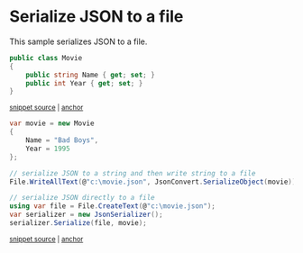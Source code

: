 # Serialize JSON to a file

This sample serializes JSON to a file.

<!-- snippet: SerializeWithJsonSerializerToFileTypes -->
<a id='snippet-serializewithjsonserializertofiletypes'></a>
```cs
public class Movie
{
    public string Name { get; set; }
    public int Year { get; set; }
}
```
<sup><a href='/src/Tests/Documentation/Samples/Serializer/SerializeWithJsonSerializerToFile.cs#L7-L15' title='Snippet source file'>snippet source</a> | <a href='#snippet-serializewithjsonserializertofiletypes' title='Start of snippet'>anchor</a></sup>
<!-- endSnippet -->

<!-- snippet: SerializeWithJsonSerializerToFileUsage -->
<a id='snippet-serializewithjsonserializertofileusage'></a>
```cs
var movie = new Movie
{
    Name = "Bad Boys",
    Year = 1995
};

// serialize JSON to a string and then write string to a file
File.WriteAllText(@"c:\movie.json", JsonConvert.SerializeObject(movie));

// serialize JSON directly to a file
using var file = File.CreateText(@"c:\movie.json");
var serializer = new JsonSerializer();
serializer.Serialize(file, movie);
```
<sup><a href='/src/Tests/Documentation/Samples/Serializer/SerializeWithJsonSerializerToFile.cs#L20-L36' title='Snippet source file'>snippet source</a> | <a href='#snippet-serializewithjsonserializertofileusage' title='Start of snippet'>anchor</a></sup>
<!-- endSnippet -->
